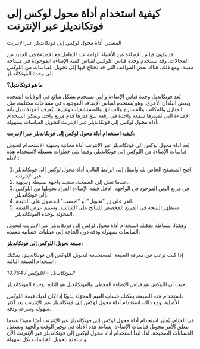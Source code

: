 كيفية استخدام أداة محول لوكس إلى فوتكانديلز عبر الإنترنت
========================================================

المصدر: أداة محول لوكس إلى فوتكانديلز عبر الإنترنت

قد يكون قياس الإضاءة من الأشياء الهامة عند التعامل مع الإضاءة في العديد من المجالات. وقد تستخدم وحدة قياس اللوكس لقياس كمية الإضاءة الموجودة في مساحة معينة. ومع ذلك، هناك بعض المواقف التي قد تحتاج فيها إلى تحويل القياسات من اللوكس إلى وحدة الفوتكانديلز.

**ما هو فوتكانديل؟**

يُعد فوتكانديل وحدة قياس الإضاءة والتي تستخدم بشكل شائع في الولايات المتحدة وبعض البلدان الأخرى. وهو يُستخدم لقياس الإضاءة الموجودة في مساحات مختلفة، مثل المنازل والمكاتب والمسارح والحدائق والمستشفيات وغيرها. يُعرف الفوتكانديل بأنه الإضاءة التي يُصدرها شمعة واحدة في رقعة تبلغ قدرها قدم مربع واحد. ويمكن استخدام أداة محول لوكس إلى فوتكانديلز عبر الإنترنت لتحويل القياسات بسهولة.

**كيفية استخدام أداة محول لوكس إلى فوتكانديلز عبر الإنترنت:**

يُعد أداة محول لوكس إلى فوتكانديلز عبر الإنترنت أداة مجانية وسهلة الاستخدام لتحويل قياسات الإضاءة من اللوكس إلى فوتكانديلز. وفيما يلي خطوات بسيطة لاستخدام هذه الأداة:

1. افتح المتصفح الخاص بك وانتقل إلى الرابط التالي: أداة محول لوكس إلى فوتكانديلز عبر الإنترنت.
2. عندما تصل إلى الصفحة، ستجد واجهة بسيطة وبديهية.
3. في مربع النص الموجود في الواجهة، ادخل قيمة الإضاءة المراد تحويلها من اللوكس إلى فوتكانديلز.
4. انقر على زر "تحويل" أو "احسب" للحصول على النتيجة.
5. ستظهر النتيجة في المربع المخصص للنتائج على الشاشة. وسيتم عرض القيمة المحوّلة بوحدة الفوتكانديلز.

وهكذا، ببساطة يمكنك استخدام أداة محول لوكس إلى فوتكانديلز عبر الإنترنت لتحويل القياسات بسهولة ودقة دون الحاجة إلى عمليات حسابية معقدة.

**صيغة تحويل اللوكس إلى فوتكانديلز:**

إذا كنت ترغب في معرفة الصيغة المستخدمة لتحويل اللوكس إلى فوتكانديلز، يمكنك استخدام الصيغة التالية:

*الفوتكانديل = اللوكس / 10.764*

حيث أن اللوكس هو قياس الإضاءة المعطى والفوتكانديل هو الناتج بوحدة الفوتكانديلز.

باستخدام هذه الصيغة، يمكنك حساب القيم المحوّلة يدويًا إذا كان لديك قيمة اللوكس الأصلية. ومع ذلك، استخدام أداة محول لوكس إلى فوتكانديلز عبر الإنترنت يعد أكثر سهولة وسرعة ودقة.

في الختام، يُعتبر استخدام أداة محول لوكس إلى فوتكانديلز عبر الإنترنت أمرًا مفيدًا عندما يتعلق الأمر بتحويل قياسات الإضاءة. تساعد هذه الأداة في توفير الوقت والجهد وتشغيل الحسابات الصحيحة. لذا، ابدأ استخدام أداة محول لوكس إلى فوتكانديلز عبر الإنترنت الآن واستمتع بتحويل القياسات بكل سهولة.